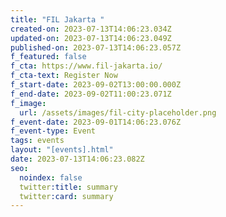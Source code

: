 ```yaml
---
title: "FIL Jakarta "
created-on: 2023-07-13T14:06:23.034Z
updated-on: 2023-07-13T14:06:23.049Z
published-on: 2023-07-13T14:06:23.057Z
f_featured: false
f_cta: https://www.fil-jakarta.io/
f_cta-text: Register Now
f_start-date: 2023-09-02T13:00:00.000Z
f_end-date: 2023-09-02T11:00:23.071Z
f_image:
  url: /assets/images/fil-city-placeholder.png
f_event-date: 2023-09-01T14:06:23.076Z
f_event-type: Event
tags: events
layout: "[events].html"
date: 2023-07-13T14:06:23.082Z
seo:
  noindex: false
  twitter:title: summary
  twitter:card: summary
---
```

